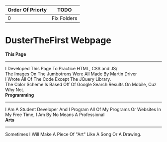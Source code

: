 |Order Of Priorty|TODO       |
|----------------|-----------|
|0               |Fix Folders|

# DusterTheFirst Webpage

<div class="feeditem">
    <a class="link">
        <b><div class="title">This Page</div></b>
    </a>
    <hr>
    <div class="feedcontent">I Developed This Page To Practice HTML, CSS and JS/<br>
    The Images On The Jumbotrons Were All Made By Martin Driver<br>
    I Wrote All Of The Code Except The JQuery Library.<br>
    The Color Scheme Is Based Off Of Google Search Results On Mobile, Cuz Why Not.</div>
</div>
<div class="feeditem">
    <a class="link">
        <b><div class="title">Programming</div></b>
    </a>
    <hr>
    <div class="feedcontent">I Am A Student Developer And I Program All Of My Programs Or Websites In My Free Time, I Am By No Means A Professional</div>
</div>
<div class="feeditem">
    <a class="link">
        <b><div class="title">Arts</div></b>
    </a>
    <hr>
    <div class="feedcontent">Sometimes I Will Make A Piece Of "Art" Like A Song Or A Drawing.</div>
</div>
